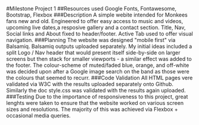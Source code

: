 #Milestone Project 1
##Resources used
Google Fonts, Fontawesome, Bootstrap, Flexbox
###Description
A simple webite intended for Monkees fans new and old. Engineered to offer easy access to music and videos, upcoming live dates,a resposive gallery and a contact section. 
Title, Nav, Social links and About fixed to header/footer. Active Tab used to offer visual navigation. 
###Planning
The website was designed "mobile first" via Balsamiq. Balsamiq outputs uploaded separately. 
My initial ideas included a split Logo / Nav header that would present itself side-by-side on larger screens but then stack for smaller viewports - a similar effect was added to the footer. 
The colour-scheme of muted/faded blue, orange, and off-white was decided upon after a Google image search on the band as those were the colours that seemed to recurr. 
###Code Validation
All HTML pages vere validated via W3C with the results uploaded separately onto Github. 
Similarly the doc style.css was validated with the results again uploaded. 
###Testing
Due to the importance of responsiveness to this project, great lenghts were taken to ensure that the website worked on various screen sizes and resolutions. 
The majority of this was achieved via Flexbox + occasional media queries. 
